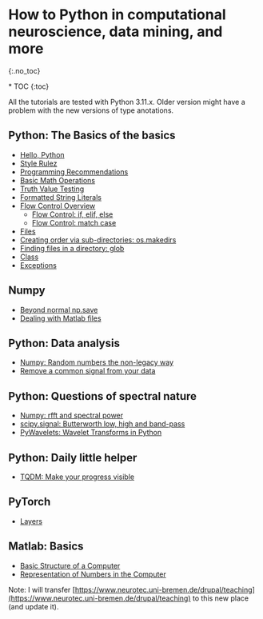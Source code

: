 # How to Python in computational neuroscience, data mining, and more 
{:.no_toc}

<nav markdown="1" class="toc-class">
* TOC
{:toc}
</nav>

All the tutorials are tested with Python 3.11.x. Older version might have a problem with the new versions of type anotations. 

## Python: The Basics of the basics
* [Hello, Python](python_basics/hello_python/README.md)
* [Style Rulez](python_basics/style_rulez/README.md)
* [Programming Recommendations](python_basics/programming_recommendations/README.md)
* [Basic Math Operations](python_basics/basic_math_operations/README.md)
* [Truth Value Testing](python_basics/truth_value_testing/README.md)
* [Formatted String Literals](python_basics/formatted_string_literals/README.md)
* [Flow Control Overview](python_basics/flow_control_overview/README.md)
  - [Flow Control: if, elif, else](python_basics/if/README.md)
  - [Flow Control: match case](python_basics/match/README.md)
* [Files](python_basics/files/README.md)
* [Creating order via sub-directories: os.makedirs](python_basics/os_makedirs/README.md)
* [Finding files in a directory: glob](python_basics/glob/README.md)
* [Class](python_basics/class/README.md)
* [Exceptions](python_basics/exceptions/README.md)


## Numpy
* [Beyond normal np.save](numpy_save_special/README.md)
* [Dealing with Matlab files](numpy_mat_files/README.md)

## Python: Data analysis

* [Numpy: Random numbers the non-legacy way](numpy_random/README.md)
* [Remove a common signal from your data](SVD_data_cleaning/README.md)

## Python: Questions of spectral nature

* [Numpy: rfft and spectral power](numpy_fft_1/README.md)
* [scipy.signal: Butterworth low, high and band-pass](scipy.signal_butterworth/README.md)
* [PyWavelets: Wavelet Transforms in Python](pywavelet/README.md)


## Python: Daily little helper

* [TQDM: Make your progress visible](TQDM/README.md)

## PyTorch 
* [Layers](pytorch/layers/README.md)

## Matlab: Basics
* [Basic Structure of a Computer](matlab/1/README.md)
* [Representation of Numbers in the Computer](matlab/2/README.md)

Note: I will transfer [https://www.neurotec.uni-bremen.de/drupal/teaching](https://www.neurotec.uni-bremen.de/drupal/teaching) to this new place (and update it). 
